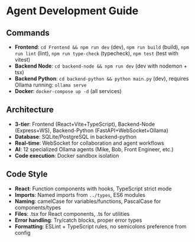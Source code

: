 # Agent Development Guide

## Commands
- **Frontend**: `cd Frontend && npm run dev` (dev), `npm run build` (build), `npm run lint` (lint), `npm run type-check` (typecheck), `npm test` (test with vitest)
- **Backend Node**: `cd backend-node && npm run dev` (dev with nodemon + tsx)
- **Backend Python**: `cd backend-python && python main.py` (dev), requires Ollama running: `ollama serve`
- **Docker**: `docker-compose up -d` (all services)

## Architecture
- **3-tier**: Frontend (React+Vite+TypeScript), Backend-Node (Express+WS), Backend-Python (FastAPI+WebSocket+Ollama)
- **Database**: SQLite/PostgreSQL in backend-python
- **Real-time**: WebSocket for collaboration and agent workflows
- **AI**: 12 specialized Ollama agents (Mike, Bob, Front Engineer, etc.)
- **Code execution**: Docker sandbox isolation

## Code Style
- **React**: Function components with hooks, TypeScript strict mode
- **Imports**: Named imports from `../types`, ES6 modules
- **Naming**: camelCase for variables/functions, PascalCase for components/types
- **Files**: .tsx for React components, .ts for utilities
- **Error handling**: Try/catch blocks, proper error types
- **Formatting**: ESLint + TypeScript rules, no semicolons preference from config
